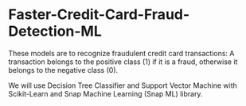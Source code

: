 # Faster-Credit-Card-Fraud-Detection-ML
These models are to recognize fraudulent credit card transactions: 
A transaction belongs to the positive class (1) if it is a fraud, otherwise it belongs to the negative class (0).

We will use Decision Tree Classifier and Support Vector Machine with Scikit-Learn and
Snap Machine Learning (Snap ML) library. 


